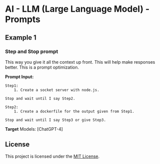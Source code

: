 
# AI - LLM (Large Language Model) - Prompts

## Example 1
### Step and Stop prompt

This way you give it all the context up front. This will help make responses better.
This is a prompt optimization.

**Prompt Input:**
```
Step1: 
    1. Create a socket server with node.js.

Stop and wait until I say Step2.

Step2:
    1. Create a dockerfile for the output given from Step1.

Stop and wait until I say Step3 or give Step3.
```

**Target** Models: [ChatGPT-4]

## License

This project is licensed under the [MIT License](LICENSE).